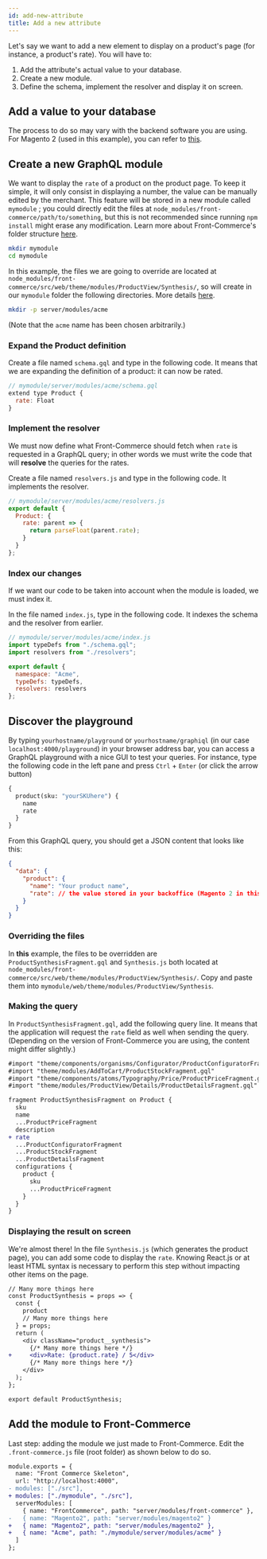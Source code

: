 ```yaml
---
id: add-new-attribute
title: Add a new attribute
---
```


Let's say we want to add a new element to display on a product's page (for instance, a product's rate). You will have to:

1. Add the attribute's actual value to your database.
2. Create a new module.
3. Define the schema, implement the resolver and display it on screen.

## Add a value to your database

The process to do so may vary with the backend software you are using. For Magento 2 (used in this example), you can refer to [this](https://www.fastcomet.com/tutorials/magento2/product-attributes).

## Create a new GraphQL module

We want to display the `rate` of a product on the product page. To keep it simple, it will only consist in displaying a number, the value can be manually edited by the merchant. This feature will be stored in a new module called `mymodule` ; you could directly edit the files at `node_modules/front-commerce/path/to/something`, but this is not recommended since running `npm install` might erase any modification.
Learn more about Front-Commerce's folder structure [here](/docs/concepts/front-commerce-folder-structure.md).

```bash
mkdir mymodule
cd mymodule
```

In this example, the files we are going to override are located at `node_modules/front-commerce/src/web/theme/modules/ProductView/Synthesis/`, so will create in our `mymodule` folder the following directories. More details [here](/docs/essentials/extend-the-graphql-schema.html).

```bash
mkdir -p server/modules/acme
```

(Note that the `acme` name has been chosen arbitrarily.)

### Expand the Product definition

Create a file named `schema.gql` and type in the following code. It means that we are expanding the definition of a product: it can now be rated.

```js
// mymodule/server/modules/acme/schema.gql
extend type Product {
  rate: Float
}
```

### Implement the resolver

We must now define what Front-Commerce should fetch when `rate` is requested in a GraphQL query; in other words we must write the code that will **resolve** the queries for the rates.

Create a file named `resolvers.js` and type in the following code. It implements the resolver.

```js
// mymodule/server/modules/acme/resolvers.js
export default {
  Product: {
    rate: parent => {
      return parseFloat(parent.rate);
    }
  }
};
```

### Index our changes

If we want our code to be taken into account when the module is loaded, we must index it.

In the file named `index.js`, type in the following code. It indexes the schema and the resolver from earlier.

```js
// mymodule/server/modules/acme/index.js
import typeDefs from "./schema.gql";
import resolvers from "./resolvers";

export default {
  namespace: "Acme",
  typeDefs: typeDefs,
  resolvers: resolvers
};
```

## Discover the playground

By typing `yourhostname/playground` or `yourhostname/graphiql` (in our case `localhost:4000/playground`) in your browser address bar, you can access a GraphQL playground with a nice GUI to test your queries. For instance, type the following code in the left pane and press `Ctrl` + `Enter` (or click the arrow button)

```graphql
{
  product(sku: "yourSKUhere") {
    name
    rate
  }
}
```

From this GraphQL query, you should get a JSON content that looks like this:

```json
{
  "data": {
    "product": {
      "name": "Your product name",
      "rate": // the value stored in your backoffice (Magento 2 in this case)
    }
  }
}
```

### Overriding the files

In **this** example, the files to be overridden are `ProductSynthesisFragment.gql` and `Synthesis.js` both located at `node_modules/front-commerce/src/web/theme/modules/ProductView/Synthesis/`. Copy and paste them into `mymodule/web/theme/modules/ProductView/Synthesis`.

### Making the query

In `ProductSynthesisFragment.gql`, add the following query line. It means that the application will request the `rate` field as well when sending the query. (Depending on the version of Front-Commerce you are using, the content might differ slightly.)

```diff
#import "theme/components/organisms/Configurator/ProductConfiguratorFragment.gql"
#import "theme/modules/AddToCart/ProductStockFragment.gql"
#import "theme/components/atoms/Typography/Price/ProductPriceFragment.gql"
#import "theme/modules/ProductView/Details/ProductDetailsFragment.gql"

fragment ProductSynthesisFragment on Product {
  sku
  name
  ...ProductPriceFragment
  description
+ rate
  ...ProductConfiguratorFragment
  ...ProductStockFragment
  ...ProductDetailsFragment
  configurations {
    product {
      sku
      ...ProductPriceFragment
    }
  }
}
```

### Displaying the result on screen

We're almost there! In the file `Synthesis.js` (which generates the product page), you can add some code to display the `rate`. Knowing React.js or at least HTML syntax is necessary to perform this step without impacting other items on the page.

```diff
// Many more things here
const ProductSynthesis = props => {
  const {
    product
    // Many more things here
  } = props;
  return (
    <div className="product__synthesis">
      {/* Many more things here */}
+     <div>Rate: {product.rate} / 5</div>
      {/* Many more things here */}
    </div>
  );
};

export default ProductSynthesis;
```

## Add the module to Front-Commerce

Last step: adding the module we just made to Front-Commerce. Edit the `.front-commerce.js` file (root folder) as shown below to do so.

```diff
module.exports = {
  name: "Front Commerce Skeleton",
  url: "http://localhost:4000",
- modules: ["./src"],
+ modules: ["./mymodule", "./src"],
  serverModules: [
    { name: "FrontCommerce", path: "server/modules/front-commerce" },
-   { name: "Magento2", path: "server/modules/magento2" }
+   { name: "Magento2", path: "server/modules/magento2" },
+   { name: "Acme", path: "./mymodule/server/modules/acme" }
  ]
};
```
